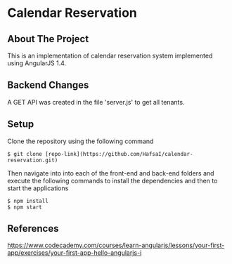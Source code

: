 # Calendar Reservation

## About The Project
This is an implementation of calendar reservation system implemented using AngularJS 1.4.

## Backend Changes
A GET API was created in the file 'server.js' to get all tenants.

## Setup
Clone the repository using the following command
```
$ git clone [repo-link](https://github.com/HafsaI/calendar-reservation.git)
```
Then navigate into into each of the front-end and back-end folders and execute the following commands to install the dependencies and then to start the applications 
```
$ npm install
$ npm start
```
## References
https://www.codecademy.com/courses/learn-angularjs/lessons/your-first-app/exercises/your-first-app-hello-angularjs-i
